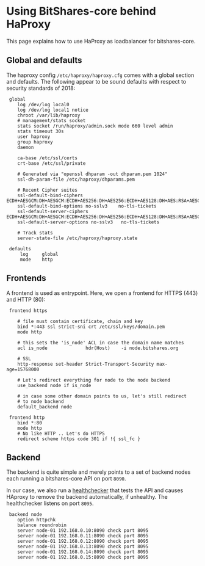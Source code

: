 # Using BitShares-core behind HaProxy

This page explains how to use HaProxy as loadbalancer for
bitshares-core.

## Global and defaults

The haproxy config `/etc/haproxy/haproxy.cfg` comes with a global
section and defaults. The following appear to be sound defaults with
respect to security standards of 2018:

     global
        log /dev/log local0
        log /dev/log local1 notice
        chroot /var/lib/haproxy
        # management/stats socket
        stats socket /run/haproxy/admin.sock mode 660 level admin
        stats timeout 30s
        user haproxy
        group haproxy
        daemon

        ca-base /etc/ssl/certs
        crt-base /etc/ssl/private

        # Generated via "openssl dhparam -out dhparam.pem 1024"
        ssl-dh-param-file /etc/haproxy/dhparams.pem

        # Recent Cipher suites
        ssl-default-bind-ciphers ECDH+AESGCM:DH+AESGCM:ECDH+AES256:DH+AES256:ECDH+AES128:DH+AES:RSA+AESGCM:RSA+AES:!aNULL:!MD5:!DSS
        ssl-default-bind-options no-sslv3    no-tls-tickets
        ssl-default-server-ciphers ECDH+AESGCM:DH+AESGCM:ECDH+AES256:DH+AES256:ECDH+AES128:DH+AES:RSA+AESGCM:RSA+AES:!aNULL:!MD5:!DSS
        ssl-default-server-options no-sslv3   no-tls-tickets

        # Track stats
        server-state-file /etc/haproxy/haproxy.state

     defaults
         log     global
         mode    http


## Frontends


A frontend is used as entrypoint. Here, we open a frontend for HTTPS (443)
and HTTP (80):

     frontend https

        # file must contain certificate, chain and key
        bind *:443 ssl strict-sni crt /etc/ssl/keys/domain.pem
        mode http

        # this sets the 'is_node' ACL in case the domain name matches
        acl is_node              hdr(Host)    -i node.bitshares.org

        # SSL
        http-response set-header Strict-Transport-Security max-age=15768000

        # Let's redirect everything for node to the node backend
        use_backend node if is_node

        # in case some other domain points to us, let's still redirect
        # to node backend
        default_backend node

     frontend http
        bind *:80
        mode http
        # No like HTTP .. Let's do HTTPS
        redirect scheme https code 301 if !{ ssl_fc }

## Backend

The backend is quite simple and merely points to a set of backend nodes
each running a bitshares-core API on port `8090`.

In our case, we also run a [healthchecker](https://github.com/blockchainbv/graphene-healthchecker)
that tests the API and causes HAproxy to remove the backend
automatically, if unhealthy. The healthchecker listens on port `8095`.

     backend node
        option httpchk
        balance roundrobin
        server node-01 192.168.0.10:8090 check port 8095
        server node-01 192.168.0.11:8090 check port 8095
        server node-01 192.168.0.12:8090 check port 8095
        server node-01 192.168.0.13:8090 check port 8095
        server node-01 192.168.0.14:8090 check port 8095
        server node-01 192.168.0.15:8090 check port 8095
